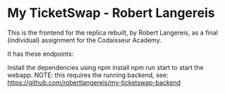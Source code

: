 # My TicketSwap - Robert Langereis
This is the frontend for the replica rebuilt, by Robert Langereis, as a final (individual) assignment for the Codaisseur Academy.

It has these endpoints:

Install the dependencies using npm install
npm run start to start the webapp. NOTE: this requires the running backend, see: https://github.com/robertlangereis/my-ticketswap-backend
